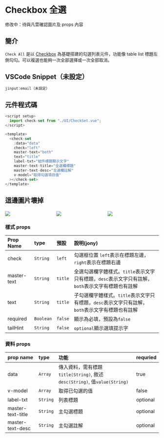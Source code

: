 # Checkbox 全選 <Badge type="info" text="複合元件" />

修改中：待與凡萱確認圖片及 props 內容

## 簡介

`Check All` 是以 [Checkbox](../basic/checkbox.md) 為基礎搭建的勾選列表元件，功能像 table list 標題左側勾勾。可以複選也能夠一次全部選擇或一次全部取消。 

## VSCode Snippet（未設定）

```md
jinput:email（未設定）
```

## 元件程式碼

```javascript
<script setup>
  import check-set from "./UI/CheckSet.vue";
</script>

<template>
  <check-set
    :data="data"
    check="left" 
    master-text="both" 
    text="title"
    label-txt="組件標題顯示文字"
    master-text-title="全選欄標題"
    master-text-desc="全選欄註解"
    v-model="取得勾選項目值"
  ></check-set>
</template>
```

## 這邊圖片壞掉

<div style="display: flex; margin-top: 22px;">
  <div style="flex: 1;">
    <img src="../../.vuepress/public/images/checkall_1.png">
  </div>
  <div style="flex: 1;">
    <img src="../../.vuepress/public/images/checkall_2.png">
  </div>
  <div style="flex: 1;">
    <img src="../../.vuepress/public/images/checkall_3.png">
  </div>
</div>

### 樣式 props

| Prop Name   | type   | 預設  | 說明(jony)                                             | 
| :---------- | :----- | :---- | :----------------------------------------------------- | 
| check       | `String` | `left`  | 勾選框位置 `left`表示在標題左邊，`right`表示在標題右邊 | 
| master-text | `String` | `title` | 全選勾選欄字體樣式。`title`表示文字只有標題，`desc`表示文字只有註解，`both`表示文字有標題也有註解  | 
| text        | `String` | `title` | 子勾選欄字體樣式。`title`表示文字只有標題，`desc`表示文字只有註解，`both`表示文字有標題也有註解 |
| required  | `Boolean` | `false` | 顯示為必填，預設為`false`             | 
| tailHint  | `String` | `false` |  `optional`顯示選填提示字            | 


### 資料 props

| prop name | type    | 功能                                           | requried |
| :-------- | :------ | :-------------------------------------------- | :----- |
| data      | `Array`   | 傳入資料，需有標題`title(String)`, 敘述`desc(String)`, 值`value(String)` | true |
| v-model | `Array`  | 取得已勾選的值                                                      | false |
| label-txt | `String`  | 列表標題                                                        | optional |
|  master-text-title | `String`  | 主勾選標題                                             | optional |
|  master-text-desc | `String`  | 主勾選註解                                              | optional |


